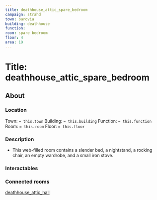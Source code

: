 ```yaml
---
title: deathhouse_attic_spare_bedroom
campaign: strahd
town: barovia
building: deathhouse
function: 
room: spare bedroom
floor: 4
area: 19
---
```

# Title: deathhouse_attic_spare_bedroom
## About
### Location
Town: `= this.town`
Building: `= this.building`
Function: `= this.function`
Room: `= this.room`
Floor: `= this.floor` 
### Description
- This web-filled room contains a slender bed, a nightstand, a rocking chair, an empty wardrobe, and a small iron stove.
### Interactables
### Connected rooms
[deathhouse_attic_hall](deathhouse_attic_hall.md)